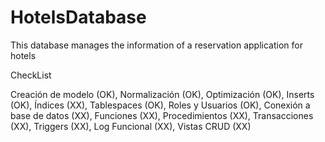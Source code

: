 # HotelsDatabase
This database manages the information of a reservation application for hotels


CheckList

  Creación de modelo        (OK),
  Normalización             (OK),
  Optimización              (OK),
  Inserts                   (OK),
  Índices                   (XX),
  Tablespaces               (OK),
  Roles y Usuarios          (OK),
  Conexión a base de datos  (XX),
  Funciones                 (XX),
  Procedimientos            (XX),
  Transacciones             (XX),
  Triggers                  (XX),
  Log Funcional             (XX),
  Vistas CRUD               (XX)
  
